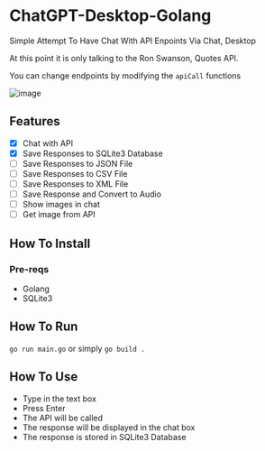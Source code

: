 # ChatGPT-Desktop-Golang
Simple Attempt To Have Chat With API Enpoints Via Chat, Desktop

At this point it is only talking to the Ron Swanson, Quotes API.

You can change endpoints by modifying the `apiCall` functions


![image](https://user-images.githubusercontent.com/13138647/224311791-36185bd3-8e0f-4068-b254-556e4f61251f.png)

## Features
- [x] Chat with API
- [x] Save Responses to SQLite3 Database
- [ ] Save Responses to JSON File
- [ ] Save Responses to CSV File
- [ ] Save Responses to XML File
- [ ] Save Response and Convert to Audio
- [ ] Show images in chat
- [ ] Get image from API

## How To Install
### Pre-reqs
- Golang
- SQLite3

## How To Run

`go run main.go`
or simply
`go build .`

## How To Use

- Type in the text box
- Press Enter
- The API will be called
- The response will be displayed in the chat box
- The response is stored in SQLite3 Database

